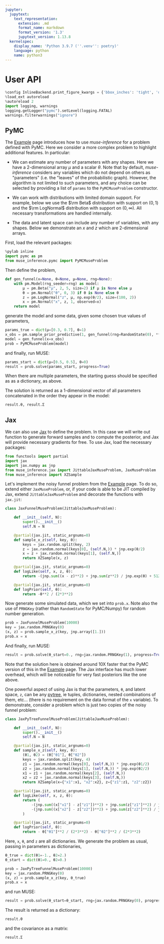 ```yaml
---
jupyter:
  jupytext:
    text_representation:
      extension: .md
      format_name: markdown
      format_version: '1.3'
      jupytext_version: 1.13.8
  kernelspec:
    display_name: 'Python 3.9.7 (''.venv'': poetry)'
    language: python
    name: python3
---
```


# User API

```python nbsphinx="hidden" tags=[]
%config InlineBackend.print_figure_kwargs = {'bbox_inches': 'tight', 'dpi': 110}
%load_ext autoreload
%autoreload 2
import logging, warnings
logging.getLogger("pymc").setLevel(logging.FATAL)
warnings.filterwarnings("ignore")
```

## PyMC


The [Example](example.html) page introduces how to use *muse-inference* for a problem defined with PyMC. Here we consider a more complex problem to highlight additional features. In particular:

* We can estimate any number of parameters with any shapes. Here we have a 2-dimensional array $\mu$ and a scalar $\theta$. Note that by default, *muse-inference* considers any variables which do not depend on others as "parameters" (i.e. the "leaves" of the probabilistic graph). However, the algorithm is not limited to such parameters, and any choice can be selected by providing a list of `params` to the `PyMCMuseProblem` constructor.

* We can work with distributions with limited domain support. For example, below we use the $\rm Beta$ distribution with support on $(0,1)$ and the $\rm LogNormal$ distribution with support on $(0,\infty)$. All necessary transformations are handled internally.

* The data and latent space can include any number of variables, with any shapes. Below we demonstrate an $x$ and $z$ which are 2-dimensional arrays. 

First, load the relevant packages:

```python
%pylab inline
import pymc as pm
from muse_inference.pymc import PyMCMuseProblem
```

Then define the problem,

```python
def gen_funnel(x=None, θ=None, μ=None, rng=None):
    with pm.Model(rng_seeder=rng) as model:
        μ = pm.Beta("μ", 2, 5, size=2) if μ is None else μ
        θ = pm.Normal("θ", 0, 3) if θ is None else θ
        z = pm.LogNormal("z", μ, np.exp(θ/2), size=(100, 2))
        x = pm.Normal("x", z, 1, observed=x)
    return model
```

generate the model and some data, given some chosen true values of parameters,

```python
params_true = dict(μ=[0.3, 0.7], θ=1)
x_obs = pm.sample_prior_predictive(1, gen_funnel(rng=RandomState(0), **params_true)).prior.x[0,0]
model = gen_funnel(x=x_obs)
prob = PyMCMuseProblem(model)
```

and finally, run MUSE:

```python
params_start = dict(μ=[0.5, 0.5], θ=0)
result = prob.solve(params_start, progress=True)
```

When there are multiple parameters, the starting guess should be specified as as a dictionary, as above.

The solution is returned as a 1-dimensional vector of all parameters concatenated in the order they appear in the model:

```python
result.θ, result.Σ
```

## Jax


We can also use [Jax](https://jax.readthedocs.io/) to define the problem. In this case we will write out function to generate forward samples and to compute the posterior, and Jax will provide necessary gradients for free. To use Jax, load the necessary packages:

```python
from functools import partial
import jax
import jax.numpy as jnp
from muse_inference.jax import JittableJaxMuseProblem, JaxMuseProblem
from muse_inference import XZSample
```

Let's implement the noisy funnel problem from the [Example](example.html) page. To do so, extend either `JaxMuseProblem`, or, if your code is able to be JIT compiled by Jax, extend `JittableJaxMuseProblem` and decorate the functions with `jax.jit`:

```python
class JaxFunnelMuseProblem(JittableJaxMuseProblem):

    def __init__(self, N):
        super().__init__()
        self.N = N

    @partial(jax.jit, static_argnums=0)
    def sample_x_z(self, key, θ):
        keys = jax.random.split(key, 2)
        z = jax.random.normal(keys[0], (self.N,)) * jnp.exp(θ/2)
        x = z + jax.random.normal(keys[1], (self.N,))
        return XZSample(x, z)

    @partial(jax.jit, static_argnums=0)
    def logLike(self, x, z, θ):
        return -(jnp.sum((x - z)**2) + jnp.sum(z**2) / jnp.exp(θ) + 512*θ) / 2

    @partial(jax.jit, static_argnums=0)
    def logPrior(self, θ):
        return -θ**2 / (2*3**2)
```

Now generate some simulated data, which we set into `prob.x`. Note also the use of `PRNGKey` (rather than `RandomState` for PyMC/Numpy) for random number generation. 

```python
prob = JaxFunnelMuseProblem(10000)
key = jax.random.PRNGKey(0)
(x, z) = prob.sample_x_z(key, jnp.array([1.]))
prob.x = x
```

And finally, run MUSE:

```python
result = prob.solve(θ_start=0., rng=jax.random.PRNGKey(1), progress=True)
```

Note that the solution here is obtained around 10X faster that the PyMC version of this in the [Example](example.html) page. The Jax interface has much lower overhead, which will be noticeable for very fast posteriors like the one above. 


One powerful aspect of using Jax is that the parameters, `θ`, and latent space, `z`, can be any [pytree](https://jax.readthedocs.io/en/latest/pytrees.html), ie tuples, dictionaries, nested combinations of them, etc... (there is no requirement on the data format of the `x` variable). To demonstrate, consider a problem which is just two copies of the noisy funnel problem:

```python
class JaxPyTreeFunnelMuseProblem(JittableJaxMuseProblem):

    def __init__(self, N):
        super().__init__()
        self.N = N

    @partial(jax.jit, static_argnums=0)
    def sample_x_z(self, key, θ):
        (θ1, θ2) = (θ["θ1"], θ["θ2"])
        keys = jax.random.split(key, 4)
        z1 = jax.random.normal(keys[0], (self.N,)) * jnp.exp(θ1/2)
        z2 = jax.random.normal(keys[1], (self.N,)) * jnp.exp(θ2/2)        
        x1 = z1 + jax.random.normal(keys[2], (self.N,))
        x2 = z2 + jax.random.normal(keys[3], (self.N,))        
        return XZSample(x={"x1":x1, "x2":x2}, z={"z1":z1, "z2":z2})

    @partial(jax.jit, static_argnums=0)
    def logLike(self, x, z, θ):
        return (
            -(jnp.sum((x["x1"] - z["z1"])**2) + jnp.sum(z["z1"]**2) / jnp.exp(θ["θ1"]) + 512*θ["θ1"]) / 2
            -(jnp.sum((x["x2"] - z["z2"])**2) + jnp.sum(z["z2"]**2) / jnp.exp(θ["θ2"]) + 512*θ["θ2"]) / 2
        )

    @partial(jax.jit, static_argnums=0)
    def logPrior(self, θ):
        return - θ["θ1"]**2 / (2*3**2) - θ["θ2"]**2 / (2*3**2)
```

Here, `x`, `θ`, and `z` are all dictionaries. We generate the problem as usual, passing in parameters as dictionaries,

```python
θ_true = dict(θ1=-1., θ2=2.)
θ_start = dict(θ1=0., θ2=0.)
```

```python
prob = JaxPyTreeFunnelMuseProblem(10000)
key = jax.random.PRNGKey(0)
(x, z) = prob.sample_x_z(key, θ_true)
prob.x = x
```

and run MUSE:

```python
result = prob.solve(θ_start=θ_start, rng=jax.random.PRNGKey(0), progress=True)
```

The result is returned as a dictionary:

```python
result.θ
```

and the covariance as a matrix:

```python
result.Σ
```
